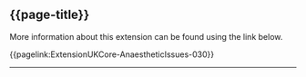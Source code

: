 ## {{page-title}}

More information about this extension can be found using the link below.

{{pagelink:ExtensionUKCore-AnaestheticIssues-030}}


---

